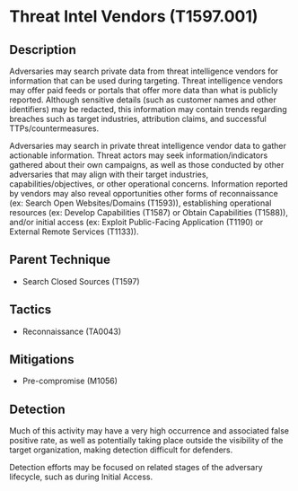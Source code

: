 # Threat Intel Vendors (T1597.001)

## Description
Adversaries may search private data from threat intelligence vendors for information that can be used during targeting. Threat intelligence vendors may offer paid feeds or portals that offer more data than what is publicly reported. Although sensitive details (such as customer names and other identifiers) may be redacted, this information may contain trends regarding breaches such as target industries, attribution claims, and successful TTPs/countermeasures.

Adversaries may search in private threat intelligence vendor data to gather actionable information. Threat actors may seek information/indicators gathered about their own campaigns, as well as those conducted by other adversaries that may align with their target industries, capabilities/objectives, or other operational concerns. Information reported by vendors may also reveal opportunities other forms of reconnaissance (ex: Search Open Websites/Domains (T1593)), establishing operational resources (ex: Develop Capabilities (T1587) or Obtain Capabilities (T1588)), and/or initial access (ex: Exploit Public-Facing Application (T1190) or External Remote Services (T1133)).

## Parent Technique
- Search Closed Sources (T1597)

## Tactics
- Reconnaissance (TA0043)

## Mitigations
- Pre-compromise (M1056)

## Detection
Much of this activity may have a very high occurrence and associated false positive rate, as well as potentially taking place outside the visibility of the target organization, making detection difficult for defenders.

Detection efforts may be focused on related stages of the adversary lifecycle, such as during Initial Access.

